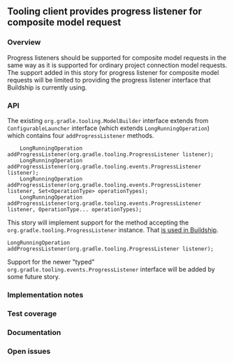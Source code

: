 ## Tooling client provides progress listener for composite model request

### Overview

Progress listeners should be supported for composite model requests in the
same way as it is supported for ordinary project connection model requests.
The support added in this story for progress listener for composite model 
requests will be limited to providing the progress listener interface
that Buildship is currently using.

### API

The existing `org.gradle.tooling.ModelBuilder` interface extends from `ConfigurableLauncher` interface (which extends `LongRunningOperation`)  which contains four `addProgressListener` methods.

```
    LongRunningOperation addProgressListener(org.gradle.tooling.ProgressListener listener);
    LongRunningOperation addProgressListener(org.gradle.tooling.events.ProgressListener listener);
    LongRunningOperation addProgressListener(org.gradle.tooling.events.ProgressListener listener, Set<OperationType> operationTypes);
    LongRunningOperation addProgressListener(org.gradle.tooling.events.ProgressListener listener, OperationType... operationTypes);
```
This story will implement support for the method accepting the `org.gradle.tooling.ProgressListener` instance. That [is used in Buildship](https://github.com/eclipse/buildship/blob/3e17226/org.eclipse.buildship.core/src/main/java/org/eclipse/buildship/core/gradle/LoadEclipseGradleBuildJob.java#L85).
```
LongRunningOperation addProgressListener(org.gradle.tooling.ProgressListener listener);
```
Support for the newer "typed" `org.gradle.tooling.events.ProgressListener` interface will be added by some future story.

### Implementation notes



### Test coverage

### Documentation

### Open issues
